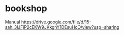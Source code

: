 # bookshop
Manual 
https://drive.google.com/file/d/15-sah_3lJFjP2cEKW9JKkgnY1DEsuHcO/view?usp=sharing
